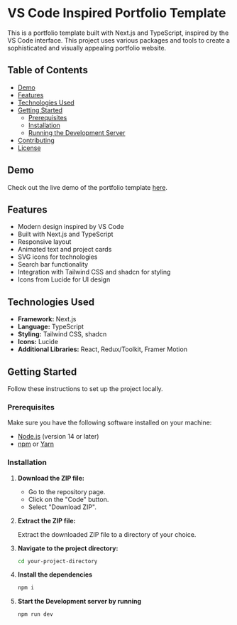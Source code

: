 # VS Code Inspired Portfolio Template

This is a portfolio template built with Next.js and TypeScript, inspired by the VS Code interface. This project uses various packages and tools to create a sophisticated and visually appealing portfolio website.

## Table of Contents

- [Demo](#demo)
- [Features](#features)
- [Technologies Used](#technologies-used)
- [Getting Started](#getting-started)
  - [Prerequisites](#prerequisites)
  - [Installation](#installation)
  - [Running the Development Server](#running-the-development-server)
- [Contributing](#contributing)
- [License](#license)

## Demo

Check out the live demo of the portfolio template [here](#).

## Features

- Modern design inspired by VS Code
- Built with Next.js and TypeScript
- Responsive layout
- Animated text and project cards
- SVG icons for technologies
- Search bar functionality
- Integration with Tailwind CSS and shadcn for styling
- Icons from Lucide for UI design

## Technologies Used

- **Framework:** Next.js
- **Language:** TypeScript
- **Styling:** Tailwind CSS, shadcn
- **Icons:** Lucide
- **Additional Libraries:** React, Redux/Toolkit, Framer Motion

## Getting Started

Follow these instructions to set up the project locally.

### Prerequisites

Make sure you have the following software installed on your machine:

- [Node.js](https://nodejs.org/) (version 14 or later)
- [npm](https://www.npmjs.com/) or [Yarn](https://yarnpkg.com/)

### Installation

1. **Download the ZIP file:**

   - Go to the repository page.
   - Click on the "Code" button.
   - Select "Download ZIP".

2. **Extract the ZIP file:**

   Extract the downloaded ZIP file to a directory of your choice.

3. **Navigate to the project directory:**

   ```bash
   cd your-project-directory
   ```

4. **Install the dependencies**

   ```bash
   npm i

   ```

5. **Start the Development server by running**

   ```bash
   npm run dev

   ```
